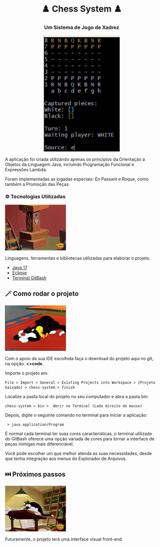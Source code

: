<h1 align="center">♟️ Chess System ♟️ </h1>

<h3 align="center">Um Sistema de Jogo de Xadrez</h3>

<p align="center">
  <img width="250" src="assets/readme/chess-system.gif" />
</p>


A aplicação foi criada utilizando apenas os príncipios da Orientação a Objetos da Linguagem Java, incluindo Programação Funcional e Expressões Lambda.

Foram implementadas as jogadas especiais: En Passant e Roque, como também a Promoção das Peças.


### ⚙️ Tecnologias Utilizadas 

<p align="left">
  <img width="200" src="assets/readme/technologies.gif" />
</p>

Linguagens, ferramentas e bibliotecas utilizadas para elaborar o projeto.

* [Java 17](https://www.oracle.com/java/technologies/javase/jdk17-archive-downloads.htmlo)
* [Eclipse](https://www.eclipse.org/downloads/)
* [Terminal GitBash](https://git-scm.com/downloads)

##  🪄 Como rodar o projeto

<p align="left">
  <img width="200" src="assets/readme/working.gif" />
</p>

Com o apoio da sua IDE escolhida faça o download do projeto aqui no git, na opção: **<>code**.

Importe o projeto em:

```
File > Import > General > Existing Projects into Workspace > [Projeto baixado] > chess-system > finish
```

Localize a pasta local do projeto no seu computador e abra a pasta bin:

```
chess-system > bin >  Abrir no Terminal (Lado direito do mouse)
```

Depois, digite o seguinte comando no terminal para iniciar a aplicação:

```
 > java application/Program
```

É normal cada terminal ter suas cores características, o terminal utilizado do GitBash oferece uma opção variada de cores para tornar a interface de peças inimigas mais diferenciável.

Você pode escolher um que melhor atenda as suas necessidades, desde que tenha integração aos menus do Explorador de Arquivos.

## ⏭️ Próximos passos

<p align="left">
  <img width="200" src="assets/readme/planning.gif" />
</p>

Futuramente, o projeto terá uma interface visual front-end.
